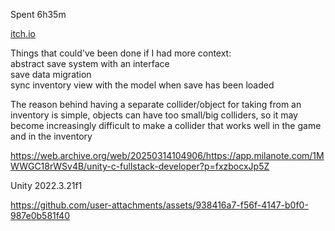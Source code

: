 Spent 6h35m

[itch.io](https://r1nge.itch.io/inventory-system)

Things that could've been done if I had more context:  
abstract save system with an interface  
save data migration  
sync inventory view with the model when save has been loaded  

The reason behind having a separate collider/object for taking from an inventory is simple, objects can have too small/big colliders, so it may become increasingly difficult to make a collider that works well in the game and in the inventory

https://web.archive.org/web/20250314104906/https://app.milanote.com/1MWWGC18rWSv4B/unity-c-fullstack-developer?p=fxzbocxJp5Z

Unity 2022.3.21f1


https://github.com/user-attachments/assets/938416a7-f56f-4147-b0f0-987e0b581f40

